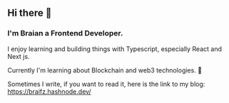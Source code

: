 ## Hi there 👋

### I'm Braian a Frontend Developer.

I enjoy learning and building things with Typescript, especially React and Next js.

Currently I'm learning about Blockchain and web3 technologies. 🦾

Sometimes I write, if you want to read it, here is the link to my blog: https://braifz.hashnode.dev/ 

<!--
Next.js - Node - Solidity - Ethers.js - TypeScript

**Braifz/braifz** is a ✨ _special_ ✨ repository because its `README.md` (this file) appears on your GitHub profile.

Here are some ideas to get you started:

- 🔭 I’m currently working on ...
- 🌱 I’m currently learning ...
- 👯 I’m looking to collaborate on ...
- 🤔 I’m looking for help with ...
- 💬 Ask me about ...
- 📫 How to reach me: ...
- 😄 Pronouns: ...
- ⚡ Fun fact: ...
-->
